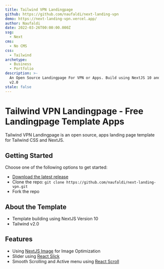 ```yaml
---
title: Tailwind VPN Landingpage
github: https://github.com/naufaldi/next-landing-vpn
demo: https://next-landing-vpn.vercel.app/
author: Naufaldi
date: 2022-03-26T00:00:00.000Z
ssg:
  - Next
cms:
  - No CMS
css:
  - Tailwind
archetype:
  - Business
  - Portfolio
description: >-
  An Open Source Landingpage For VPN or Apps. Build using NextJS 10 and Tailwind
  v2.0
stale: false
---
```


# Tailwind VPN Landingpage - Free Landingpage Template Apps

Tailwind VPN Landingpage is an open source, apps landing page template for Tailwind CSS and NextJS.

## Getting Started

Choose one of the following options to get started:

- [Download the latest release](https://github.com/naufaldi/next-landing-vpn/archive/main.zip)
- Clone the repo: `git clone https://github.com/naufaldi/next-landing-vpn.git`
- Fork the repo

## About the Template

- Template building using NextJS Version 10
- Tailwind v2.0

## Features

* Using [NextJS Image](https://nextjs.org/docs/api-reference/next/image) for Image Optimization
* Slider using [React Slick](https://react-slick.neostack.com/docs/api)
* Smooth Scrolling and Active menu using [React Scroll](https://www.npmjs.com/package/react-scroll)
